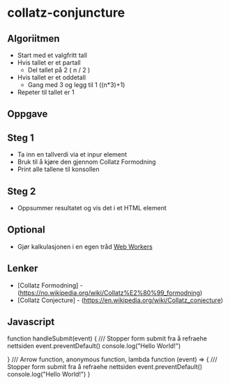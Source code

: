# collatz-conjuncture

## Algoriitmen

- Start med et valgfritt tall
- Hvis tallet er et partall
    - Del tallet på 2 ( n / 2 )
- Hvis tallet er et oddetall
    - Gang med 3 og legg til 1 ((n*3)+1)
- Repeter til tallet er 1

## Oppgave

## Steg 1

- Ta inn en tallverdi via et inpur element
- Bruk til å kjøre den gjennom Collatz Formodning
- Print alle tallene til konsollen

## Steg 2

- Oppsummer resultatet og vis det i et HTML element

## Optional

- Gjør kalkulasjonen i en egen tråd
    [Web Workers](https://developer.mozilla.org/en-US/docs/Web/API/Web_Workers_API/Using_web_workers)

## Lenker

- [Collatz Formodning] - (https://no.wikipedia.org/wiki/Collatz%E2%80%99_formodning)
- [Collatz Conjecture] - (https://en.wikipedia.org/wiki/Collatz_conjecture)

## Javascript
function handleSubmit(event) {
    /// Stopper form submit fra å refraehe nettsiden
    event.preventDefault() 
    console.log("Hello World!")

}
/// Arrow function, anonymous function, lambda function
(event) => {
    /// Stopper form submit fra å refraehe nettsiden
    event.preventDefault() 
    console.log("Hello World!")
}